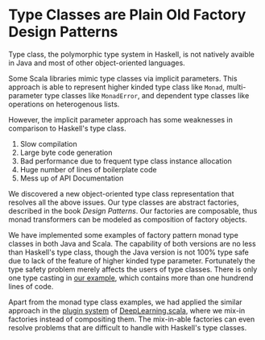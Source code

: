 # Type Classes are Plain Old Factory Design Patterns

Type class, the polymorphic type system in Haskell, is not natively avaible in Java and most of other object-oriented languages.

Some Scala libraries mimic type classes via implicit parameters. This approach is able to represent higher kinded type class like `Monad`, multi-parameter type classes like `MonadError`, and dependent type classes like operations on heterogenous lists.

However, the implicit parameter approach has some weaknesses in comparison to Haskell's type class.

1. Slow compilation
2. Large byte code generation
3. Bad performance due to frequent type class instance allocation
4. Huge number of lines of boilerplate code
5. Mess up of API Documentation

We discovered a new object-oriented type class representation that resolves all the above issues. Our type classes are abstract factories, described in the book *Design Patterns*. Our factories are composable, thus monad transformers can be modeled as composition of factory objects.

We have implemented some examples of factory pattern monad type classes in both Java and Scala. The capability of both versions are no less than Haskell's type class, though the Java version is not 100% type safe due to lack of the feature of higher kinded type parameter. Fortunately the type safety problem merely affects the users of type classes. There is only one type casting in [our example](https://github.com/ThoughtWorksInc/plain-old-factory-pattern/blob/master/src/test/java/com/thoughtworks/plainoldfactorypattern/TaskTest.java), which contains more than one hundrend lines of code.

Apart from the monad type class examples, we had applied the similar approach in the [plugin system](http://deeplearning.thoughtworks.school/plugins) of [DeepLearning.scala](http://deeplearning.thoughtworks.school), where we mix-in factories instead of compositing them. The mix-in-able factories can even resolve problems that are difficult to handle with Haskell's type classes.

